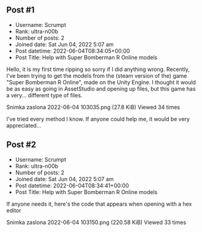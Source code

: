 ## Post #1
- Username: Scrumpt
- Rank: ultra-n00b
- Number of posts: 2
- Joined date: Sat Jun 04, 2022 5:07 am
- Post datetime: 2022-06-04T08:34:05+00:00
- Post Title: Help with Super Bomberman R Online models

Hello, it is my first time ripping so sorry if I did anything wrong.
Recently, I've been trying to get the models from the (steam version of the) game "Super Bomberman R Online", made on the Unity Engine. I thought it would be as easy as going in AssetStudio and opening up files, but this game has a very... different type of files.



Snimka zaslona 2022-06-04 103035.png (27.8 KiB) Viewed 34 times


I've tried every method I know. If anyone could help me, it would be very appreciated...
## Post #2
- Username: Scrumpt
- Rank: ultra-n00b
- Number of posts: 2
- Joined date: Sat Jun 04, 2022 5:07 am
- Post datetime: 2022-06-04T08:34:41+00:00
- Post Title: Help with Super Bomberman R Online models

If anyone needs it, here's the code that appears when opening with a hex editor



Snimka zaslona 2022-06-04 103150.png (220.58 KiB) Viewed 33 times
